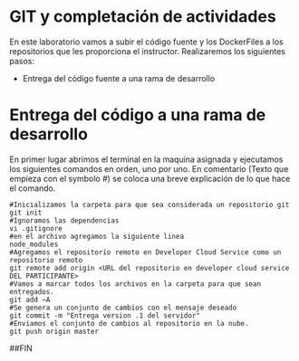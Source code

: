 # GIT y completación de actividades
En este laboratorio vamos a subir el código fuente y los DockerFiles a los repositorios que les proporciona el instructor. Realizaremos los siguientes pasos:
- Entrega del código fuente a una rama de desarrollo

# Entrega del código a una rama de desarrollo
En primer lugar abrimos el terminal en la maquina asignada y ejecutamos los siguientes comandos en orden, uno por uno. En comentario (Texto que empieza con el symbolo #) se coloca una breve explicación de lo que hace el comando.

```shell
#Inicializamos la carpeta para que sea considerada un repositorio git
git init
#Ignoramos las dependencias
vi .gitignore
#en el archivo agregamos la siguiente linea
node_modules
#Agregamos el repositorio remoto en Developer Cloud Service como un repositorio remoto
git remote add origin <URL del repositorio en developer cloud service DEL PARTICIPANTE>
#Vamos a marcar todos los archivos en la carpeta para que sean entregados.
git add –A
#Se genera un conjunto de cambios con el mensaje deseado
git commit -m "Entrega version .1 del servidor"
#Enviamos el conjunto de cambios al repositorio en la nube.
git push origin master
```

##FIN






